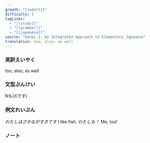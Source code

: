 ```yaml
---
growth: "[[adult]]"
difficulty: 1
tagLinks:
  - "[[study]]"
  - "[[grammar]]"
  - "[[japanese]]"
source: "Genki I: An Integrated Approach to Elementary Japanese"
translation: too; also; as well
---
```

### 英訳えいやく	

too; also; as well
### 文型ぶんけい

Nも(Xです)
### 例文れいぶん

*わたしはさかながすきです* I like fish.
*わたしも！* Me, too!
### ノート

